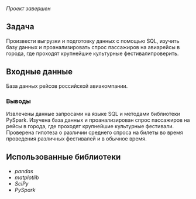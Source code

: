 *Проект завершен*

## Задача
Произвести выгрузки и подготовку данных с помощью SQL, изучить базу данных и проанализировать спрос пассажиров на авиарейсы в города, где проходят крупнейшие культурные фестивалипроверить.

## Входные данные
База данных рейсов российской авиакомпании.

### Выводы
Извлечены данные запросами на языке SQL и методами библиотеки PySpark.
Изучена база данных и проанализирован спрос пассажиров на рейсы в города, где проходят крупнейшие культурные фестивали.
Проверена гипотеза о различии среднего спроса на билеты во время проведения различных фестивалей и в обычное время.

## Использованные библиотеки
- *pandas*
- *matplotlib*
- *SciPy*
- *PySpark*
